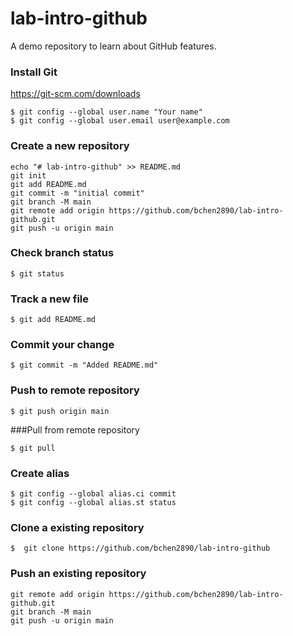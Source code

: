 # lab-intro-github
A demo repository  to learn about GitHub features.
### Install Git
https://git-scm.com/downloads
```
$ git config --global user.name "Your name"
$ git config --global user.email user@example.com
```

### Create a new repository
```
echo "# lab-intro-github" >> README.md
git init
git add README.md
git commit -m "initial commit"
git branch -M main
git remote add origin https://github.com/bchen2890/lab-intro-github.git
git push -u origin main
```

### Check branch status
```
$ git status
```
### Track a new file
```
$ git add README.md
```

### Commit your change
```
$ git commit -m "Added README.md"
```

### Push to remote repository
```
$ git push origin main
```

###Pull from remote repository
```
$ git pull
```

### Create alias
```
$ git config --global alias.ci commit
$ git config --global alias.st status
```

### Clone a existing repository
```
$  git clone https://github.com/bchen2890/lab-intro-github
```

### Push an existing repository
```
git remote add origin https://github.com/bchen2890/lab-intro-github.git
git branch -M main
git push -u origin main
```